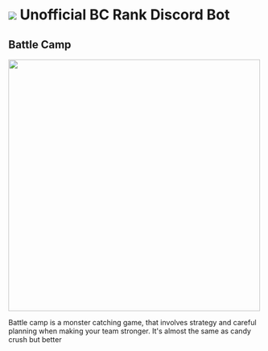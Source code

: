 # <img src="https://cdn.bcrank.us/226/img/bcrank.png"> Unofficial BC Rank Discord Bot

## Battle Camp
<img src="https://games.lol/wp-content/uploads/2019/07/battle-camp-download-PC-free-1024x572.jpg" width="500px">
<p>Battle camp is a monster catching game, that involves strategy and careful planning when making your team stronger. It's almost the same as candy crush but better</p>

